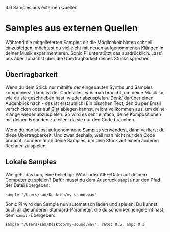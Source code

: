 3.6 Samples aus externen Quellen

# Samples aus externen Quellen

Während die mitgelieferten Samples dir die Möglichkeit bieten schnell einzusteigen, möchtest du vielleicht mit neuen aufgenommenen Klängen in deiner Musik experimentieren. Sonic Pi unterstützt das ausdrücklich. Lass' uns aber zunächst über die Übertragbarkeit deines Stücks sprechen.

## Übertragbarkeit

Wenn du dein Stück nur mithilfe der eingebauten Synths und Samples komponierst, dann ist der Code alles, was man braucht, um deine Musik so, wie du sie  geschrieben hast, wieder abzuspielen. Denk' darüber einen Augenblick nach - das ist erstaunlich! Ein bisschen Text, den du per Email verschicken oder auf [Gist](https://gist.github.com) ablegen kannst, reicht vollkommen aus, um deine Klänge wieder abzuspielen. So wird es sehr einfach, deine Kompositionen mit deinen Freunden zu teilen, da sie nur den Code brauchen.

Wenn du nun selbst aufgenommene Samples verwendest, dann verlierst du diese Übertragbarkeit. Und zwar deshalb, weil man nicht nur den Code braucht, sondern auch deine Samples, um dein Stück auf einem anderen Rechner zu spielen.

<!-- ## Unterstützung von Freesound -->

<!-- Ein Möglichkeit, um mit neuen Sounds zu experimentieren und gleichzeitig die Übertragbarkeit des Codes sicherzustellen, ist es, mit Sonic Pi's  [Freesound](http:freesound.org)-Unterstützung zu arbeiten. http:freesound.org ist eine Website, auf der man Samples hochladen und mit anderen teilen kann. Jedes Sample, welches dort gespeichert wird, erhält eine spezielle Nummer (so ähnlich wie eine Telefonnummer), die du benutzen kannst, um von Sonic Pi aus, Samples einzubauen. Der Nachteil ist, dass man einen Internetzugang braucht, damit es funktioniert. -->

<!-- Wenn du gerade Internetzugang hast, dann probier' es aus: -->

<!-- ``` -->
<!-- freesound 24787 -->
<!-- ``` -->

<!-- Beim ersten Mal hörst du nur den Standardklang `:elec_beep` als Platzhalter, bevor der Klang heruntergeladen wurde. -->

## Lokale Samples

Wie geht das nun, eine beliebige WAV- oder AIFF-Datei auf deinem Computer zu spielen? Dafür musst du dem Ausdruck `sample` nur den Pfad der Datei übergeben:

```
sample "/Users/sam/Desktop/my-sound.wav"
```

Sonic Pi wird den Sample nun automatisch laden und spielen. Du kannst auch all die anderen Standard-Parameter, die du schon kennengelernt hast, dem `sample` übergeben:

```
sample "/Users/sam/Desktop/my-sound.wav", rate: 0.5, amp: 0.3
```

